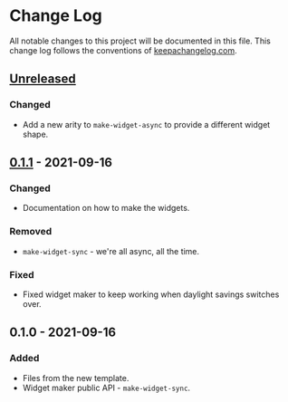 # Change Log
All notable changes to this project will be documented in this file. This change log follows the conventions of [keepachangelog.com](http://keepachangelog.com/).

## [Unreleased]
### Changed
- Add a new arity to `make-widget-async` to provide a different widget shape.

## [0.1.1] - 2021-09-16
### Changed
- Documentation on how to make the widgets.

### Removed
- `make-widget-sync` - we're all async, all the time.

### Fixed
- Fixed widget maker to keep working when daylight savings switches over.

## 0.1.0 - 2021-09-16
### Added
- Files from the new template.
- Widget maker public API - `make-widget-sync`.

[Unreleased]: https://github.com/bangfe/nand-assembler/compare/0.1.1...HEAD
[0.1.1]: https://github.com/bangfe/nand-assembler/compare/0.1.0...0.1.1
